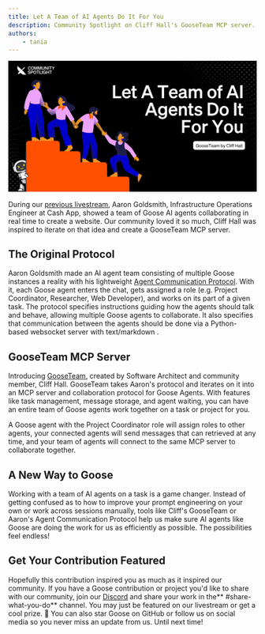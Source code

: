 ```yaml
---
title: Let A Team of AI Agents Do It For You
description: Community Spotlight on Cliff Hall's GooseTeam MCP server.
authors: 
    - tania
---
```


![blog banner](gooseteam-mcp.png)

During our [previous livestream](https://youtu.be/9tq-QUnE29U), Aaron Goldsmith, Infrastructure Operations Engineer at Cash App, showed a team of Goose AI agents collaborating in real time to create a website. Our community loved it so much, Cliff Hall was inspired to iterate on that idea and create a GooseTeam MCP server.

<!--truncate-->

## The Original Protocol

Aaron Goldsmith made an AI agent team consisting of multiple Goose instances a reality with his lightweight [Agent Communication Protocol](https://gist.github.com/AaronGoldsmith/114c439ae67e4f4c47cc33e829c82fac). With it, each Goose agent enters the chat, gets assigned a role (e.g. Project Coordinator, Researcher, Web Developer), and works on its part of a given task. The protocol specifies instructions guiding how the agents should talk and behave, allowing multiple Goose agents to collaborate. It also specifies that communication between the agents should be done via a Python-based websocket server with text/markdown . 

## GooseTeam MCP Server

Introducing [GooseTeam](https://github.com/cliffhall/GooseTeam/tree/main/p1), created by Software Architect and community member, Cliff Hall. GooseTeam takes Aaron's protocol and iterates on it into an MCP server and collaboration protocol for Goose Agents. With features like task management, message storage, and agent waiting, you can have an entire team of Goose agents work together on a task or project for you.

A Goose agent with the Project Coordinator role will assign roles to other agents, your connected agents will send messages that can retrieved at any time, and your team of agents will connect to the same MCP server to collaborate together.

## A New Way to Goose

Working with a team of AI agents on a task is a game changer. Instead of getting confused as to how to improve your prompt engineering on your own or work across sessions manually, tools like Cliff's GooseTeam or Aaron's Agent Communication Protocol help us make sure AI agents like Goose are doing the work for us as efficiently as possible. The possibilities feel endless!

## Get Your Contribution Featured
Hopefully this contribution inspired you as much as it inspired our community. If you have a Goose contribution or project you'd like to share with our community, join our [Discord](https://discord.gg/block-opensource) and share your work in the** #share-what-you-do** channel. You may just be featured on our livestream or get a cool prize. 👀 You can also star Goose on GitHub or follow us on social media so you never miss an update from us. Until next time!


<head>
  <meta property="og:title" content="Let A Team of AI Agents Do It For You" />
  <meta property="og:type" content="article" />
  <meta property="og:url" content="https://block.github.io/goose/blog/2025/02/17/gooseteam-mcp" />
  <meta property="og:description" content="Community Spotlight on Cliff Hall's GooseTeam MCP server." />
  <meta property="og:image" content="https://block.github.io/goose/assets/images/gooseteam-mcp.png" />
  <meta name="twitter:card" content="summary_large_image" />
  <meta property="twitter:domain" content="block.github.io/goose" />
  <meta name="twitter:title" content="Let A Team of AI Agents Do It For You" />
  <meta name="twitter:description" content="Community Spotlight on Cliff Hall's GooseTeam MCP server." />
  <meta name="twitter:image" content="https://block.github.io/goose/assets/images/gooseteam-mcp.png" />
</head>